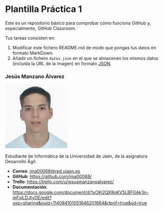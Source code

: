 # Plantilla Práctica 1
Este es un repositorio básico para comprobar cómo funciona GitHub y, especialmente, GitHub Classroom.

Tus tareas consisten en:
1) Modificar este fichero README.md de modo que pongas tus datos en formato MarkDown.
2) Añadir un fichero <code>datos.json</code> en el que se almacenen los mismos datos (incluída la URL de la imagen) en formato [JSON](https://es.wikipedia.org/wiki/JSON).

### Jesús Manzano Álvarez
<img src='/Foto_Perfil.jpg' width='200px'>

Estudiante de Informática de la Universidad de Jaén, de la asignatura Desarrollo Ágil.
* **Correo**: jma00068@red.ujaen.es
* **GitHub**: https://github.com/jma00068/
* **Trello**: https://trello.com/u/jesusmanzanoalvarez/
* **Documentación**: https://docs.google.com/document/d/1xOKj2QX8oKV5LBFGAk3n-mFxiLDJtyDE/edit?usp=sharing&ouid=114084101051646201864&rtpof=true&sd=true
